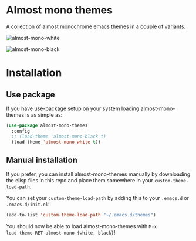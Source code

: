 Almost mono themes
==================

A collection of almost monochrome emacs themes in a couple of variants.

![almost-mono-white](https://raw.githubusercontent.com/cryon/almost-mono-themes/master/readme-files/almost-mono-white.png)

![almost-mono-black](https://raw.githubusercontent.com/cryon/almost-mono-themes/master/readme-files/almost-mono-black.png)

Installation
============

Use package
-----------
If you have use-package setup on your system loading almost-mono-themes is as simple as:

```lisp
(use-package almost-mono-themes
  :config
  ;; (load-theme 'almost-mono-black t)
  (load-theme 'almost-mono-white t))
```

Manual installation
-------------------
If you prefer, you can install almost-mono-themes manually by downloading the elisp files in this repo  and place them somewhere in your <code>custom-theme-load-path</code>.

You can set your <code>custom-theme-load-path</code> by adding this to your <code>.emacs.d</code> or <code>.emacs.d/init.el</code>:

```lisp
(add-to-list 'custom-theme-load-path "~/.emacs.d/themes")
```

You should now be able to load almost-mono-themes with <code>M-x load-theme RET almost-mono-{white, black}</code>!

